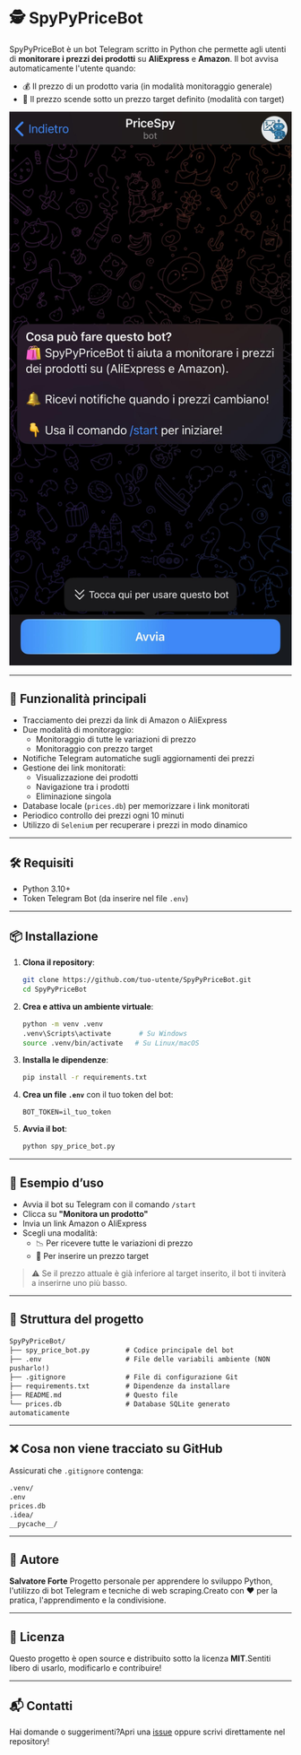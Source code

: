 
# 🕵️ SpyPyPriceBot

SpyPyPriceBot è un bot Telegram scritto in Python che permette agli utenti di **monitorare i prezzi dei prodotti** su **AliExpress** e **Amazon**. Il bot avvisa automaticamente l'utente quando:

- 💰 Il prezzo di un prodotto varia (in modalità monitoraggio generale)
- 🎯 Il prezzo scende sotto un prezzo target definito (modalità con target)

![Anteprima del bot](images/Immagine_bot.jpg)

---

## 🚀 Funzionalità principali

- Tracciamento dei prezzi da link di Amazon o AliExpress
- Due modalità di monitoraggio:
  - Monitoraggio di tutte le variazioni di prezzo
  - Monitoraggio con prezzo target
- Notifiche Telegram automatiche sugli aggiornamenti dei prezzi
- Gestione dei link monitorati:
  - Visualizzazione dei prodotti
  - Navigazione tra i prodotti
  - Eliminazione singola
- Database locale (`prices.db`) per memorizzare i link monitorati
- Periodico controllo dei prezzi ogni 10 minuti
- Utilizzo di `Selenium` per recuperare i prezzi in modo dinamico

---

## 🛠 Requisiti

- Python 3.10+
- Token Telegram Bot (da inserire nel file `.env`)

---

## 📦 Installazione

1. **Clona il repository**:

   ```bash
   git clone https://github.com/tuo-utente/SpyPyPriceBot.git
   cd SpyPyPriceBot
   ```

2. **Crea e attiva un ambiente virtuale**:

   ```bash
   python -m venv .venv
   .venv\Scripts\activate       # Su Windows
   source .venv/bin/activate   # Su Linux/macOS
   ```

3. **Installa le dipendenze**:

   ```bash
   pip install -r requirements.txt
   ```

4. **Crea un file `.env`** con il tuo token del bot:

   ```env
   BOT_TOKEN=il_tuo_token
   ```

5. **Avvia il bot**:

   ```bash
   python spy_price_bot.py
   ```

---

## 🥪 Esempio d’uso

- Avvia il bot su Telegram con il comando `/start`
- Clicca su **"Monitora un prodotto"**
- Invia un link Amazon o AliExpress
- Scegli una modalità:
  - 📉 Per ricevere tutte le variazioni di prezzo
  - 🎯 Per inserire un prezzo target

> ⚠️ Se il prezzo attuale è già inferiore al target inserito, il bot ti inviterà a inserirne uno più basso.

---

## 📂 Struttura del progetto

```
SpyPyPriceBot/
├── spy_price_bot.py         # Codice principale del bot
├── .env                     # File delle variabili ambiente (NON pusharlo!)
├── .gitignore               # File di configurazione Git
├── requirements.txt         # Dipendenze da installare
├── README.md                # Questo file
└── prices.db                # Database SQLite generato automaticamente
```

---

## ❌ Cosa non viene tracciato su GitHub

Assicurati che `.gitignore` contenga:

```
.venv/
.env
prices.db
.idea/
__pycache__/
```

---

## 🧐 Autore

**Salvatore Forte** Progetto personale per apprendere lo sviluppo Python, l'utilizzo di bot Telegram e tecniche di web scraping.Creato con ❤️ per la pratica, l'apprendimento e la condivisione.

---

## 📝 Licenza

Questo progetto è open source e distribuito sotto la licenza **MIT**.Sentiti libero di usarlo, modificarlo e contribuire!

---

## 📬 Contatti

Hai domande o suggerimenti?Apri una [issue](https://github.com/tuo-utente/SpyPyPriceBot/issues) oppure scrivi direttamente nel repository!
